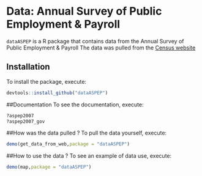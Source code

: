# Data: Annual Survey of Public Employment & Payroll

`dataASPEP` is a R package that contains data from the Annual Survey of Public Employment & Payroll
The data was pulled from the [Census website](http://www.census.gov/govs/apes/)



## Installation
To install  the package, execute:

```r
devtools::install_github("dataASPEP")
```

##Documentation
To see the documentation, execute:

```r
?aspep2007
?aspep2007_gov
```

##How was the data pulled ?
To pull the data yourself, execute:

```r
demo(get_data_from_web,package = "dataASPEP")
```

##How to use the data ?
To see an example of data use, execute:


```r
demo(map,package = "dataASPEP")
```
